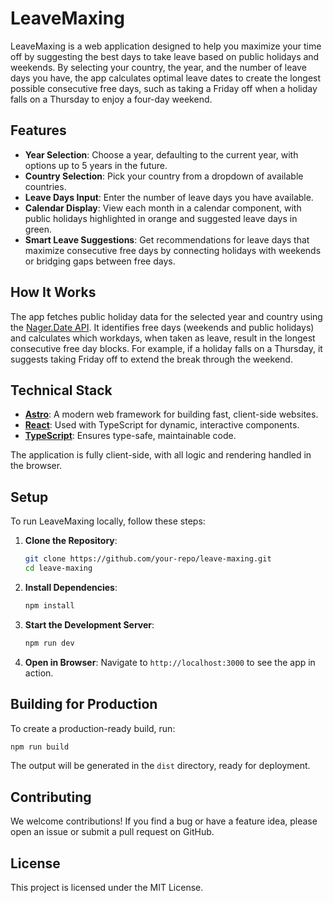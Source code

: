 # LeaveMaxing

LeaveMaxing is a web application designed to help you maximize your time off by suggesting the best days to take leave based on public holidays and weekends. By selecting your country, the year, and the number of leave days you have, the app calculates optimal leave dates to create the longest possible consecutive free days, such as taking a Friday off when a holiday falls on a Thursday to enjoy a four-day weekend.

## Features

- **Year Selection**: Choose a year, defaulting to the current year, with options up to 5 years in the future.
- **Country Selection**: Pick your country from a dropdown of available countries.
- **Leave Days Input**: Enter the number of leave days you have available.
- **Calendar Display**: View each month in a calendar component, with public holidays highlighted in orange and suggested leave days in green.
- **Smart Leave Suggestions**: Get recommendations for leave days that maximize consecutive free days by connecting holidays with weekends or bridging gaps between free days.

## How It Works

The app fetches public holiday data for the selected year and country using the [Nager.Date API](https://date.nager.at/). It identifies free days (weekends and public holidays) and calculates which workdays, when taken as leave, result in the longest consecutive free day blocks. For example, if a holiday falls on a Thursday, it suggests taking Friday off to extend the break through the weekend.

## Technical Stack

- **[Astro](https://astro.build/)**: A modern web framework for building fast, client-side websites.
- **[React](https://reactjs.org/)**: Used with TypeScript for dynamic, interactive components.
- **[TypeScript](https://www.typescriptlang.org/)**: Ensures type-safe, maintainable code.

The application is fully client-side, with all logic and rendering handled in the browser.

## Setup

To run LeaveMaxing locally, follow these steps:

1. **Clone the Repository**:
   ```bash
   git clone https://github.com/your-repo/leave-maxing.git
   cd leave-maxing
   ```

2. **Install Dependencies**:
   ```bash
   npm install
   ```

3. **Start the Development Server**:
   ```bash
   npm run dev
   ```

4. **Open in Browser**:
   Navigate to `http://localhost:3000` to see the app in action.

## Building for Production

To create a production-ready build, run:

```bash
npm run build
```

The output will be generated in the `dist` directory, ready for deployment.

## Contributing

We welcome contributions! If you find a bug or have a feature idea, please open an issue or submit a pull request on GitHub.

## License

This project is licensed under the MIT License.